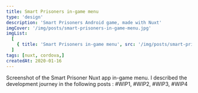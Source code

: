 ```yaml
---
title: Smart Prisoners in-game menu
type: 'design'
description: 'Smart Prisoners Android game, made with Nuxt'
imgCover: '/img/posts/smart-prisoners-in-game-menu.jpg'
imgList:
  [
    { title: 'Smart Prisoners in-game menu', src: '/img/posts/smart-prisoners-in-game-menu_1.jpg' },
  ]
tags: [nuxt, cordova,]
createdAt: 2020-01-16
---
```


Screenshot of the Smart Prisoner Nuxt app in-game menu. I described the development journey in the following posts : #WIP1, #WIP2, #WIP3, #WIP4